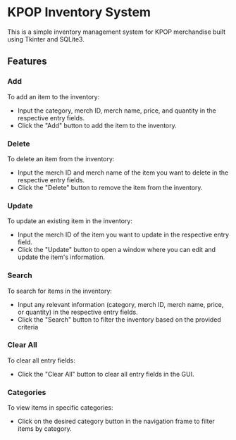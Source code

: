 # KPOP Inventory System
This is a simple inventory management system for KPOP merchandise built using Tkinter and SQLite3.

## Features

### Add
To add an item to the inventory:
- Input the category, merch ID, merch name, price, and quantity in the respective entry fields.
- Click the "Add" button to add the item to the inventory.

### Delete
To delete an item from the inventory:
- Input the merch ID and merch name of the item you want to delete in the respective entry fields.
- Click the "Delete" button to remove the item from the inventory.

### Update
To update an existing item in the inventory:
- Input the merch ID of the item you want to update in the respective entry field.
- Click the "Update" button to open a window where you can edit and update the item's information.

### Search
To search for items in the inventory:
- Input any relevant information (category, merch ID, merch name, price, or quantity) in the respective entry fields.
- Click the "Search" button to filter the inventory based on the provided criteria

### Clear All
To clear all entry fields:
- Click the "Clear All" button to clear all entry fields in the GUI.

### Categories
To view items in specific categories:
- Click on the desired category button in the navigation frame to filter items by category.

